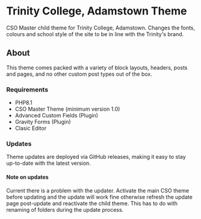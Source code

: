 Trinity College, Adamstown Theme
===

CSO Master child theme for Trinity College, Adamstown. Changes the fonts, colours and school style of the site to be in line with the Trinity's brand.

About
---------------

This theme comes packed with a variety of block layouts, headers, posts and pages, and no other custom post types out of the box. 

### Requirements

- PHP8.1
- CSO Master Theme (minimum version 1.0)
- Advanced Custom Fields (Plugin)
- Gravity Forms (Plugin)
- Clasic Editor

### Updates

Theme updates are deployed via GitHub releases, making it easy to stay up-to-date with the latest version. 

#### Note on updates

Current there is a problem with the updater. Activate the main CSO theme before updating and the update will work fine otherwise refresh the update page post-update and reactivate the child theme. This has to do with renaming of folders during the update process.